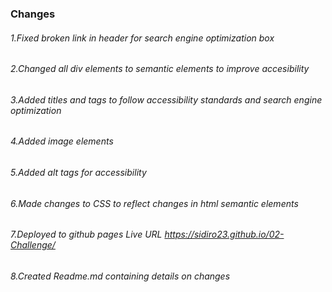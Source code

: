 
### Changes


###### 1.Fixed broken link in header for search engine optimization box

###### 2.Changed all div elements to semantic elements to improve accesibility 

###### 3.Added titles and tags to  follow accessibility standards and search engine optimization
###### 4.Added image elements
###### 5.Added alt tags for accessibility
###### 6.Made changes to CSS to reflect changes in html semantic elements
###### 7.Deployed to github pages Live URL https://sidiro23.github.io/02-Challenge/
###### 8.Created  Readme.md containing details on changes
